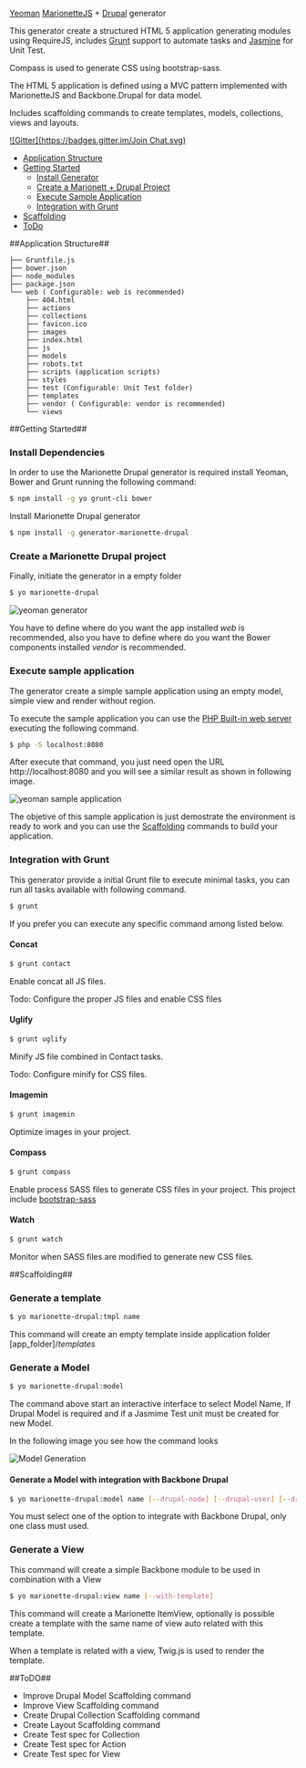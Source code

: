 [Yeoman](http://yeoman.io) [MarionetteJS](http://marionettejs.com) + [Drupal](drupical.org) generator

This generator create a structured HTML 5 application generating modules using RequireJS, includes [Grunt](http://gruntjs.com) support to automate tasks and [Jasmine](jasmine.github.io) for Unit Test.

Compass is used to generate CSS using bootstrap-sass.

The HTML 5 application is defined using a MVC pattern implemented with MarionetteJS and Backbone.Drupal for data model.

Includes scaffolding commands to create templates, models, collections, views and layouts.

[![Gitter](https://badges.gitter.im/Join Chat.svg)](https://gitter.im/enzolutions/generator-marionette-drupal?utm_source=badge&utm_medium=badge&utm_campaign=pr-badge)

- [Application Structure](#application-structure)
- [Getting Started](#getting-started)
    - [Install Generator](#install-generator)
    - [Create a Marionett + Drupal Project](#create-a-marionette-drupal-project)
    - [Execute Sample Application](#execute-sample-application)
    - [Integration with Grunt](#integration-with-grunt)
- [Scaffolding](#scaffolding)
- [ToDo](#todo)

##Application Structure##

```
├── Gruntfile.js
├── bower.json
├── node_modules
├── package.json
└── web ( Configurable: web is recommended)
    ├── 404.html
    ├── actions
    ├── collections
    ├── favicon.ico
    ├── images
    ├── index.html
    ├── js
    ├── models
    ├── robots.txt
    ├── scripts (application scripts)
    ├── styles
    ├── test (Configurable: Unit Test folder)
    ├── templates
    ├── vendor ( Configurable: vendor is recommended)
    └── views
```

##Getting Started##


### Install Dependencies

In order to use the Marionette Drupal generator is required install  Yeoman, Bower and Grunt running the following command:
```bash
$ npm install -g yo grunt-cli bower
```

Install Marionette Drupal generator

```bash
$ npm install -g generator-marionette-drupal
```

### Create a Marionette Drupal project

Finally, initiate the generator in a empty folder

```bash
$ yo marionette-drupal
```

![yeoman generator](https://raw.githubusercontent.com/enzolutions/generator-marionette-drupal/master/images/yo_marionette_drupal_generator.png "yeoman generator")

You have to define where do you want the app installed *web* is recommended, also you have to define where do you want the Bower components installed *vendor* is recommended.

### Execute sample application

The generator create a simple sample application using an empty model, simple view and render without region.

To execute the sample application you can use the [PHP Built-in web server](http://php.net/manual/en/features.commandline.webserver.php) executing the following command.

```bash
$ php -S localhost:8080
```

After execute that command, you just need open the URL http://localhost:8080 and you will see a similar result as shown in following image.

![yeoman sample application](https://raw.githubusercontent.com/enzolutions/generator-marionette-drupal/master/images/you_marionette_drupal_sample_app.png "yeoman sample application")


The objetive of this sample application is just demostrate the environment is ready to work and you can use the [Scaffolding](#scaffolding) commands to build your application.



### Integration with Grunt

This generator provide a initial Grunt file to execute minimal tasks, you can run all tasks available with following command.

```bash
$ grunt
```

If you prefer you can execute any specific command among listed below.

#### Concat

```bash
$ grunt contact
```

Enable concat all JS files.

Todo: Configure the proper JS files and enable CSS files

#### Uglify

```bash
$ grunt uglify
```

Minify JS file combined in Contact tasks.

Todo: Configure minify for CSS files.

#### Imagemin

```bash
$ grunt imagemin
```

Optimize images in your project.

#### Compass

```bash
$ grunt compass
```

Enable process SASS files to generate CSS files in your project. This project include [bootstrap-sass](https://github.com/twbs/bootstrap-sass)

#### Watch

```bash
$ grunt watch
```

Monitor when SASS files are modified to generate new CSS files.

##Scaffolding##

### Generate a template

```bash
$ yo marionette-drupal:tmpl name
```

This command will create an empty template inside application folder [app_folder]/*templates*

### Generate a Model
```bash
$ yo marionette-drupal:model
```
The command above start an interactive interface to select Model Name, If Drupal Model is required and if a Jasmime Test unit must be created for new Model.

In the following image you see how the command looks

![Model Generation](https://raw.githubusercontent.com/enzolutions/generator-marionette-drupal/master/images/generator_marionette_drupal_model.png "Model Generation")


#### Generate a Model with integration with Backbone Drupal
```bash
$ yo marionette-drupal:model name [--drupal-node] [--drupal-user] [--drupal-comment] [--drupal-file]
```
You must select one of the option to integrate with Backbone Drupal, only one class must used.


### Generate a View
This command will create a simple Backbone module to be used in combination with a View
```bash
$ yo marionette-drupal:view name [--with-template]
```

This command will create a Marionette ItemView, optionally is possible create a template with the same name of view auto related with this template.

When a template is related with a view, Twig.js is used to render the template.


##ToDO##

- Improve Drupal Model Scaffolding command
- Improve View Scaffolding command
- Create Drupal Collection Scaffolding command
- Create Layout Scaffolding command
- Create Test spec for Collection
- Create Test spec for Action
- Create Test spec for View
